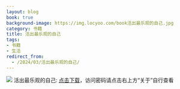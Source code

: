 ```yaml
---
layout: blog
book: true
background-image: https://img.locyoo.com/book活出最乐观的自己.jpg
category: 书籍
title: 活出最乐观的自己
tags:
- 书籍
- 生活
redirect_from:
  - /2024/03/活出最乐观的自己/
---
```

![](https://img.locyoo.com/book活出最乐观的自己.jpg)
活出最乐观的自己: <a name = "ref1" href="https://url18.ctfile.com/f/50983618-1323174877-4c2d83?p=3619">点击下载</a>，访问密码请点击右上方“关于”自行查看